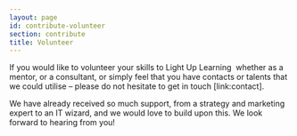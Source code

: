 ```yaml
---
layout: page
id: contribute-volunteer
section: contribute
title: Volunteer
---
```


If you would like to volunteer your skills to Light Up Learning ­ whether as a mentor, or a consultant, or simply feel that you have contacts or talents that we could utilise – please do not hesitate to get in touch [link:contact].

We have already received so much support, from a strategy and marketing expert to an IT wizard, and we would love to build upon this. We look forward to hearing from you!
